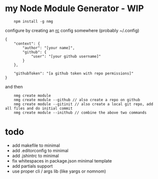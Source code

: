 # my Node Module Generator - WIP

```
	npm install -g nmg
```
configure by creating an [rc](https://github.com/dominictarr/rc) config somewhere (probably ~/.config)
```
{
	"context": {
		"author": "[your name]",
		"github": {
			"user": "[your github username]"
		}
	},

	"githubToken": "[a github token with repo permissions]"
}
```
and then
```
	nmg create module
	nmg create module --github // also create a repo on github
	nmg create module --gitinit // also create a local git repo, add all files and do initial commit
	nmg create module --inithub // combine the above two commands
```

# todo
- add makefile to minimal
- add .editorconfig to minimal
- add .jshintrc to minimal
- fix whitespaces in package.json minimal template
- add partials support
- use proper cli / args lib (like yargs or nomnom)